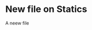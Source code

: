 



# New file on Statics 
A neew file 
<!--stackedit_data:
eyJoaXN0b3J5IjpbMzIzODU2NjU3LDEyMTI1OTE0NDldfQ==
-->
